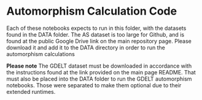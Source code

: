 # Automorphism Calculation Code

Each of these notebooks expects to run in this folder, with the datasets found in the DATA folder. The AS dataset is too large for Github, and is found at the public Google Drive link on the main repository page. Please download it and add it to the DATA directory in order to run the automorphism calculations

**Please note** The GDELT dataset must be downloaded in accordance with the instructions found at the link provided on the main page README. That must also be placed into the DATA folder to run the GDELT automorphism notebooks. Those were separated to make them optional due to their extended runtimes.
